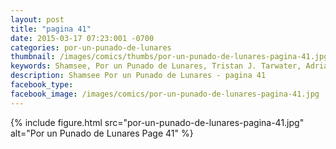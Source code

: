 ```yaml
---
layout: post
title: "pagina 41"
date: 2015-03-17 07:23:001 -0700
categories: por-un-punado-de-lunares
thumbnail: /images/comics/thumbs/por-un-punado-de-lunares-pagina-41.jpg
keywords: Shamsee, Por un Punado de Lunares, Tristan J. Tarwater, Adrian Ricker
description: Shamsee Por un Punado de Lunares - pagina 41
facebook_type: 
facebook_image: /images/comics/por-un-punado-de-lunares-pagina-41.jpg
---
```

{% include figure.html src="por-un-punado-de-lunares-pagina-41.jpg" alt="Por un Punado de Lunares Page 41" %}